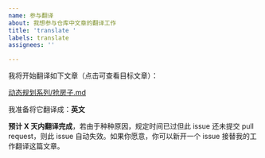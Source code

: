 ```yaml
---
name: 参与翻译
about: 我想参与仓库中文章的翻译工作
title: 'translate '
labels: translate
assignees: ''

---
```


<!-- 标题为 `translate` + 你要翻译的文章的`完整文件路径`，如 `translate 动态规划系列/抢房子.md`

内容一定要按照以下模板，根据你的具体内容进行修改。

若想翻译多篇文章，请开启多个 issue，不要挤在同一个 issue 中发布

以上为注释，不会显示在 issue 中。 -->


我将开始翻译如下文章（点击可查看目标文章）：

[动态规划系列/抢房子.md](https://github.com/labuladong/fucking-algorithm/blob/master/动态规划系列/抢房子.md)

我准备将它翻译成：**英文**

**预计 X 天内翻译完成**，若由于种种原因，规定时间已过但此 issue 还未提交 pull request，则此 issue 自动失效。如果你愿意，你可以新开一个 issue 接替我的工作翻译这篇文章。

<!-- 理论上一篇文章只有几千字，所以最多允许占有 7 天，否则请把机会留给他人 -->

<!-- 如果由于某种原因你中途无法继续，请及时关闭你的 issue，把机会让给别人 -->

<!-- 如有你认为有特殊情况，时间必须大于 7 天，请说明原因 -->
